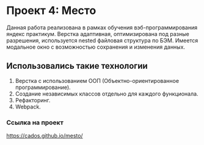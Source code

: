# Проект 4: Место

Данная работа реализована в рамках обучения вэб-программирования яндекс практикум. Верстка адаптивная, оптимизирована под разные разрешения, используется nested файловая структура по БЭМ. Имеется модальное окно с возможностью сохранения и изменения данных.

## Использовались такие технологии

1. Верстка с использованием ООП (Объектно-ориентированное программирование).
2. Создание независимых классов отдельно для каждого функционала.
3. Рефакторинг.
4. Webpack.

### Ссылка на проект

https://cados.github.io/mesto/
